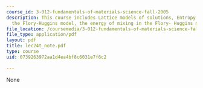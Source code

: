 ```yaml
---
course_id: 3-012-fundamentals-of-materials-science-fall-2005
description: This course includes Lattice models of solutions, Entropy of mixing in
  the Flory-Huggins model, the energy of mixing in the Flory- Huggins model and predictions.
file_location: /coursemedia/3-012-fundamentals-of-materials-science-fall-2005/0739263972aa1d4ea4bf8c6031e7f6c2_lec24t_note.pdf
file_type: application/pdf
layout: pdf
title: lec24t_note.pdf
type: course
uid: 0739263972aa1d4ea4bf8c6031e7f6c2

---
```

None